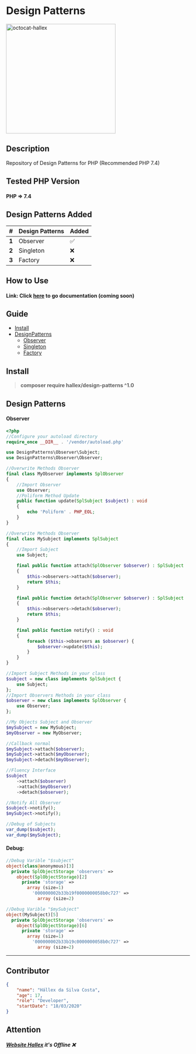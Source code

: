 
# Design Patterns

<img src="https://user-images.githubusercontent.com/55293671/77607982-b7a2ca80-6efa-11ea-9c59-d82fba2e34d6.png" width="300" alt="octocat-hallex">

## Description
Repository of Design Patterns for PHP (Recommended PHP 7.4)

## Tested PHP Version
#### PHP => 7.4

## Design Patterns Added

|	 	# 		|	Design Patterns |	  Added		|
| ------------- | ----------------- | ------------- |
| 	  **1**		| 		Observer  	|		✅		|
| 	  **2**		| 		Singleton  	|		❌		|
| 	  **3**		| 		Factory  	|		❌		|

## How to Use
#### Link: Click [here](http://hallex.zapto.org/desgin-patterns-php/) to go documentation (coming soon)

## Guide
* [Install](#install)
* [DesignPatterns](#design-patterns)
	* [Observer](#observer)
	* [Singleton](#singleton)
	* [Factory](#factory)

[](#install)
## Install
> **composer require hallex/design-patterns ^1.0**

[](#design-patterns)
## Design Patterns
[](#observer)
#### Observer
```php
<?php
//Configure your autoload directory
require_once __DIR__ . '/vendor/autoload.php'

use DesignPatterns\Observer\Subject;
use DesignPatterns\Observer\Observer;

//Overwrite Methods Observer
final class MyObserver implements SplObserver
{
	//Import Observer
	use Observer;
    //Poliform Method Update
	public function update(SplSubject $subject) : void
	{
		echo 'Poliform' . PHP_EOL;
	}
}

//Overwrite Methods Observer
final class MySubject implements SplSubject
{
	//Import Subject
	use Subject;

	final public function attach(SplObserver $observer) : SplSubject
	{
		$this->observers->attach($observer);
		return $this;
	}

	final public function detach(SplObserver $observer) : SplSubject
	{
		$this->observers->detach($observer);
		return $this;
	}

	final public function notify() : void
	{
		foreach ($this->observers as $observer) {
			$observer->update($this);
		}
	}
}

//Import Subject Methods in your class
$subject = new class implements SplSubject {
	use Subject;
};
//Import Observers Methods in your class
$observer = new class implements SplObserver {
	use Observer;
};

//My Objects Subject and Observer
$mySubject = new MySubject;
$myObserver = new MyObserver;

//Callback normal
$mySubject->attach($observer);
$mySubject->attach($myObserver);
$mySubject->detach($myObserver);

//Fluency Interface
$subject
	->attach($observer)
	->attach($myObserver)
	->detach($observer);

//Notify All Observer
$subject->notify();
$mySubject->notify();

//Debug of Subjects
var_dump($subject);
var_dump($mySubject);

```

[](#debug-observer)
#### Debug:
```php
//Debug Varible "$subject"
object(class@anonymous)[3]
  private SplObjectStorage 'observers' =>
    object(SplObjectStorage)[2]
      private 'storage' =>
        array (size=1)
          '000000002b33b19f0000000058b0c727' =>
            array (size=2)

//Debug Varible "$mySubject"
object(MySubject)[5]
  private SplObjectStorage 'observers' =>
    object(SplObjectStorage)[6]
      private 'storage' =>
        array (size=1)
          '000000002b33b19c0000000058b0c727' =>
            array (size=2)
```
--------------------------------------------------------------------------------

## Contributor
```json
{
	"name": "Hállex da Silva Costa",
	"age": 17,
	"role": "Developer",
	"startDate": "18/03/2020"
}
```

## Attention
##### [Website Hallex](http://hallex.zapto.org/) it's Offline ❌
